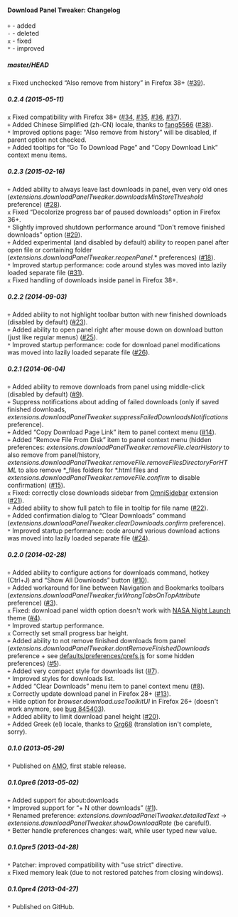 ﻿#### Download Panel Tweaker: Changelog

`+` - added<br>
`-` - deleted<br>
`x` - fixed<br>
`*` - improved<br>

##### master/HEAD
`x` Fixed unchecked “Also remove from history” in Firefox 38+ (<a href="https://github.com/Infocatcher/Download_Panel_Tweaker/issues/39">#39</a>).<br>

##### 0.2.4 (2015-05-11)
`x` Fixed compatibility with Firefox 38+ (<a href="https://github.com/Infocatcher/Download_Panel_Tweaker/issues/34">#34</a>, <a href="https://github.com/Infocatcher/Download_Panel_Tweaker/issues/35">#35</a>, <a href="https://github.com/Infocatcher/Download_Panel_Tweaker/issues/36">#36</a>, <a href="https://github.com/Infocatcher/Download_Panel_Tweaker/issues/37">#37</a>).<br>
`+` Added Chinese Simplified (zh-CN) locale, thanks to <a href="https://github.com/fang5566">fang5566</a> (<a href="https://github.com/Infocatcher/Download_Panel_Tweaker/pull/38">#38</a>).<br>
`*` Improved options page: “Also remove from history” will be disabled, if parent option not checked.<br>
`+` Added tooltips for “Go To Download Page” and “Copy Download Link” context menu items.<br>

##### 0.2.3 (2015-02-16)
`+` Added ability to always leave last downloads in panel, even very old ones (<em>extensions.downloadPanelTweaker.downloadsMinStoreThreshold</em> preference) (<a href="https://github.com/Infocatcher/Download_Panel_Tweaker/issues/28">#28</a>).<br>
`x` Fixed “Decolorize progress bar of paused downloads” option in Firefox 36+.<br>
`*` Slightly improved shutdown performance around “Don't remove finished downloads” option (<a href="https://github.com/Infocatcher/Download_Panel_Tweaker/issues/29">#29</a>).<br>
`+` Added experimental (and disabled by default) ability to reopen panel after open file or containing folder (<em>extensions.downloadPanelTweaker.reopenPanel.</em>\* preferences) (<a href="https://github.com/Infocatcher/Download_Panel_Tweaker/issues/18">#18</a>).<br>
`*` Improved startup performance: code around styles was moved into lazily loaded separate file (<a href="https://github.com/Infocatcher/Download_Panel_Tweaker/issues/31">#31</a>).<br>
`x` Fixed handling of downloads inside panel in Firefox 38+.<br>

##### 0.2.2 (2014-09-03)
`+` Added ability to not highlight toolbar button with new finished downloads (disabled by default) (<a href="https://github.com/Infocatcher/Download_Panel_Tweaker/issues/23">#23</a>).<br>
`+` Added ability to open panel right after mouse down on download button (just like regular menus) (<a href="https://github.com/Infocatcher/Download_Panel_Tweaker/issues/25">#25</a>).<br>
`*` Improved startup performance: code for download panel modifications was moved into lazily loaded separate file (<a href="https://github.com/Infocatcher/Download_Panel_Tweaker/issues/26">#26</a>).<br>

##### 0.2.1 (2014-06-04)
`+` Added ability to remove downloads from panel using middle-click (disabled by default) (<a href="https://github.com/Infocatcher/Download_Panel_Tweaker/issues/9">#9</a>).<br>
`+` Suppress notifications about adding of failed downloads (only if saved finished downloads, <em>extensions.downloadPanelTweaker.suppressFailedDownloadsNotifications</em> preference).<br>
`+` Added “Copy Download Page Link” item to panel context menu (<a href="https://github.com/Infocatcher/Download_Panel_Tweaker/issues/14">#14</a>).<br>
`+` Added “Remove File From Disk” item to panel context menu (hidden preferences: <em>extensions.downloadPanelTweaker.removeFile.clearHistory</em> to also remove from panel/history, <em>extensions.downloadPanelTweaker.removeFile.removeFilesDirectoryForHTML</em> to also remove \*\_files folders for \*.html files and <em>extensions.downloadPanelTweaker.removeFile.confirm</em> to disable confirmation) (<a href="https://github.com/Infocatcher/Download_Panel_Tweaker/issues/15">#15</a>).<br>
`x` Fixed: correctly close downloads sidebar from <a href="https://addons.mozilla.org/addon/omnisidebar/">OmniSidebar</a> extension (<a href="https://github.com/Infocatcher/Download_Panel_Tweaker/issues/21">#21</a>).<br>
`+` Added ability to show full patch to file in tooltip for file name (<a href="https://github.com/Infocatcher/Download_Panel_Tweaker/issues/22">#22</a>).<br>
`+` Added confirmation dialog to “Clear Downloads” command (<em>extensions.downloadPanelTweaker.clearDownloads.confirm</em> preference).<br>
`*` Improved startup performance: code around various download actions was moved into lazily loaded separate file (<a href="https://github.com/Infocatcher/Download_Panel_Tweaker/issues/24">#24</a>).<br>

##### 0.2.0 (2014-02-28)
`+` Added ability to configure actions for downloads command, hotkey (Ctrl+J) and “Show All Downloads” button (<a href="https://github.com/Infocatcher/Download_Panel_Tweaker/issues/10">#10</a>).<br>
`+` Added workaround for line between Navigation and Bookmarks toolbars (<em>extensions.downloadPanelTweaker.fixWrongTabsOnTopAttribute</em> preference) (<a href="https://github.com/Infocatcher/Download_Panel_Tweaker/issues/3">#3</a>).<br>
`x` Fixed: download panel width option doesn't work with <a href="https://addons.mozilla.org/firefox/addon/nasa-night-launch/">NASA Night Launch</a> theme (<a href="https://github.com/Infocatcher/Download_Panel_Tweaker/issues/4">#4</a>).<br>
`*` Improved startup performance.<br>
`x` Correctly set small progress bar height.<br>
`+` Added ability to not remove finished downloads from panel (<em>extensions.downloadPanelTweaker.dontRemoveFinishedDownloads</em> preference + see <a href="https://github.com/Infocatcher/Download_Panel_Tweaker/blob/master/defaults/preferences/prefs.js">defaults/preferences/prefs.js</a> for some hidden preferences) (<a href="https://github.com/Infocatcher/Download_Panel_Tweaker/issues/5">#5</a>).<br>
`+` Added very compact style for downloads list (<a href="https://github.com/Infocatcher/Download_Panel_Tweaker/issues/7">#7</a>).<br>
`*` Improved styles for downloads list.<br>
`+` Added “Clear Downloads” menu item to panel context menu (<a href="https://github.com/Infocatcher/Download_Panel_Tweaker/issues/8">#8</a>).<br>
`x` Correctly update download panel in Firefox 28+ (<a href="https://github.com/Infocatcher/Download_Panel_Tweaker/issues/13">#13</a>).<br>
`+` Hide option for <em>browser.download.useToolkitUI</em> in Firefox 26+ (doesn't work anymore, see <a href="https://bugzilla.mozilla.org/show_bug.cgi?id=845403">bug 845403</a>).<br>
`+` Added ability to limit download panel height (<a href="https://github.com/Infocatcher/Download_Panel_Tweaker/issues/20">#20</a>).<br>
`+` Added Greek (el) locale, thanks to <a href="http://forums.mozillazine.org/memberlist.php?mode=viewprofile&u=1595963">Grg68</a> (translation isn't complete, sorry).<br>

##### 0.1.0 (2013-05-29)
`*` Published on <a href="https://addons.mozilla.org/">AMO</a>, first stable release.<br>

##### 0.1.0pre6 (2013-05-02)
`+` Added support for about:downloads<br>
`*` Improved support for “+ N other downloads” (<a href="https://github.com/Infocatcher/Download_Panel_Tweaker/issues/1">#1</a>).<br>
`*` Renamed preference: <em>extensions.downloadPanelTweaker.detailedText</em> -> <em>extensions.downloadPanelTweaker.showDownloadRate</em> (be careful!).<br>
`*` Better handle preferences changes: wait, while user typed new value.<br>

##### 0.1.0pre5 (2013-04-28)
`*` Patcher: improved compatibility with "use strict" directive.<br>
`x` Fixed memory leak (due to not restored patches from closing windows).<br>

##### 0.1.0pre4 (2013-04-27)
`*` Published on GitHub.<br>